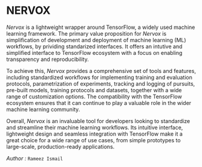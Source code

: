 # NERVOX
*Nervox* is a lightweight wrapper around TensorFlow, a widely used machine learning framework. The primary value proposition for *Nervox* is simplification of development and deployment of machine learning (ML) workflows, by prividing standarized interfaces. It offers an intutive and simplified interface to TensorFlow ecosystem with a focus on enabling transparency and reproducibility.

To achieve this, *Nervox* provides a comprehensive set of tools and features, including standardized workflows for implementing training and evaluation protocols, parametrization of experiments, tracking and logging of pursuits,  pre-built models, training  protocols and datasets, together with a wide range of customization options. The compatibility with the TensorFlow ecosystem ensures that it can continue to play a valuable role in the wider machine learning community.

Overall, *Nervox* is an invaluable tool for developers looking to standardize and streamline their machine learning workflows. Its intuitive interface, lightweight design and seamless integration with TensorFlow make it a great choice for a wide range of use cases, from simple prototypes to large-scale, production-ready applications.

_Author :_ `Rameez Ismail` 
